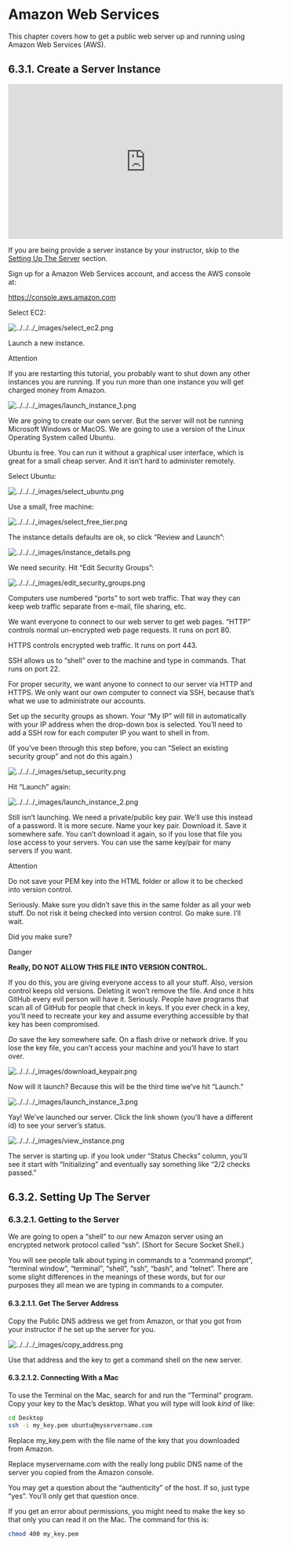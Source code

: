 # Amazon Web Services

This chapter covers how to get a public web server up and running using Amazon Web Services (AWS).

## 6.3.1. Create a Server Instance

<iframe src="https://www.youtube.com/embed/pqiDL0lxU0s" allowfullscreen="" width="560" height="315" frameborder="0"></iframe>

If you are being provide a server instance by your instructor, skip to the [Setting Up The Server](https://web-development-class.readthedocs.io/en/latest/semester_1/06_server_management/03_aws/aws.html#setting-up-the-server) section.

Sign up for a Amazon Web Services account, and access the AWS console at:

<https://console.aws.amazon.com>

Select EC2:

![../../../_images/select_ec2.png](https://web-development-class.readthedocs.io/en/latest/_images/select_ec2.png)

Launch a new instance.

Attention

If you are restarting this tutorial, you probably want to shut down any other instances you are running. If you run more than one instance you will get charged money from Amazon.

![../../../_images/launch_instance_1.png](https://web-development-class.readthedocs.io/en/latest/_images/launch_instance_1.png)

We are going to create our own server. But the server will not be running Microsoft Windows or MacOS. We are going to use a version of the Linux Operating System called Ubuntu.

Ubuntu is free. You can run it without a graphical user interface, which is great for a small cheap server. And it isn’t hard to administer remotely.

Select Ubuntu:

![../../../_images/select_ubuntu.png](https://web-development-class.readthedocs.io/en/latest/_images/select_ubuntu.png)

Use a small, free machine:

![../../../_images/select_free_tier.png](https://web-development-class.readthedocs.io/en/latest/_images/select_free_tier.png)

The instance details defaults are ok, so click “Review and Launch”:

![../../../_images/instance_details.png](https://web-development-class.readthedocs.io/en/latest/_images/instance_details.png)

We need security. Hit “Edit Security Groups”:

![../../../_images/edit_security_groups.png](https://web-development-class.readthedocs.io/en/latest/_images/edit_security_groups.png)

Computers use numbered “ports” to sort web traffic. That way they can keep web traffic separate from e-mail, file sharing, etc.

We want everyone to connect to our web server to get web pages. “HTTP” controls normal un-encrypted web page requests. It runs on port 80.

HTTPS controls encrypted web traffic. It runs on port 443.

SSH allows us to “shell” over to the machine and type in commands. That runs on port 22.

For proper security, we want anyone to connect to our server via HTTP and HTTPS. We only want our own computer to connect via SSH, because that’s what we use to administrate our accounts.

Set up the security groups as shown. Your “My IP” will fill in automatically with your IP address when the drop-down box is selected. You’ll need to add a SSH row for each computer IP you want to shell in from.

(If you’ve been through this step before, you can “Select an existing security group” and not do this again.)

![../../../_images/setup_security.png](https://web-development-class.readthedocs.io/en/latest/_images/setup_security.png)

Hit “Launch” again:

![../../../_images/launch_instance_2.png](https://web-development-class.readthedocs.io/en/latest/_images/launch_instance_2.png)

Still isn’t launching. We need a private/public key pair. We’ll use this instead of a password. It is more secure. Name your key pair. Download it. Save it somewhere safe. You can’t download it again, so if you lose that file you lose access to your servers. You can use the same key/pair for many servers if you want.

Attention

Do not save your PEM key into the HTML folder or allow it to be checked into version control.

Seriously. Make sure you didn’t save this in the same folder as all your web stuff. Do not risk it being checked into version control. Go make sure. I’ll wait.

Did you make sure?

Danger

**Really, DO NOT ALLOW THIS FILE INTO VERSION CONTROL.**

If you do this, you are giving everyone access to all your stuff. Also, version control keeps old versions. Deleting it won’t remove the file. And once it hits GitHub every evil person will have it. Seriously. People have programs that scan all of GitHub for people that check in keys. If you ever check in a key, you’ll need to recreate your key and assume everything accessible by that key has been compromised.

*Do* save the key somewhere safe. On a flash drive or network drive. If you lose the key file, you can’t access your machine and you’ll have to start over.

![../../../_images/download_keypair.png](https://web-development-class.readthedocs.io/en/latest/_images/download_keypair.png)

Now will it launch? Because this will be the third time we’ve hit “Launch.”

![../../../_images/launch_instance_3.png](https://web-development-class.readthedocs.io/en/latest/_images/launch_instance_3.png)

Yay! We’ve launched our server. Click the link shown (you’ll have a different id) to see your server’s status.

![../../../_images/view_instance.png](https://web-development-class.readthedocs.io/en/latest/_images/view_instance.png)

The server is starting up. if you look under “Status Checks” column, you’ll see it start with “Initializing” and eventually say something like “2/2 checks passed.”

## 6.3.2. Setting Up The Server

### 6.3.2.1. Getting to the Server

We are going to open a “shell” to our new Amazon server using an encrypted network protocol called “ssh”. (Short for Secure Socket Shell.)

You will see people talk about typing in commands to a “command prompt”, “terminal window”, “terminal”, “shell”, “ssh”, “bash”, and “telnet”. There are some slight differences in the meanings of these words, but for our purposes they all mean we are typing in commands to a computer.

#### 6.3.2.1.1. Get The Server Address

Copy the Public DNS address we get from Amazon, or that you got from your instructor if he set up the server for you.

![../../../_images/copy_address.png](https://web-development-class.readthedocs.io/en/latest/_images/copy_address.png)

Use that address and the key to get a command shell on the new server.

#### 6.3.2.1.2. Connecting With a Mac

To use the Terminal on the Mac, search for and run the “Terminal” program. Copy your key to the Mac’s desktop. What you will type will look *kind* of like:

```bash
cd Desktop
ssh -i my_key.pem ubuntu@myservername.com
```

Replace my_key.pem with the file name of the key that you downloaded from Amazon.

Replace myservername.com with the really long public DNS name of the server you copied from the Amazon console.

You may get a question about the “authenticity” of the host. If so, just type “yes”. You’ll only get that question once.

If you get an error about permissions, you might need to make the key so that only you can read it on the Mac. The command for this is:

```bash
chmod 400 my_key.pem
```